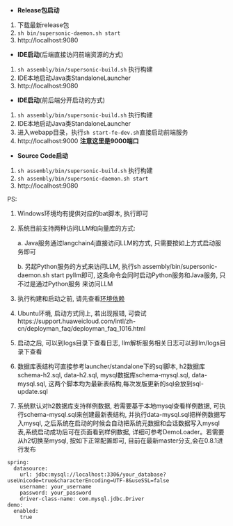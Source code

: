 * **Release包启动**
1. 下载最新release包
2. `sh bin/supersonic-daemon.sh start`
3. http://localhost:9080

* **IDE启动**(后端直接访问前端资源的方式)
1. `sh assembly/bin/supersonic-build.sh` 执行构建
2. IDE本地启动Java类StandaloneLauncher
3. http://localhost:9080

* **IDE启动**(前后端分开启动的方式)
1. `sh assembly/bin/supersonic-build.sh` 执行构建
2. IDE本地启动Java类StandaloneLauncher
3. 进入webapp目录，执行`sh start-fe-dev.sh`直接启动前端服务
4. http://localhost:9000 **注意这里是9000端口**

* **Source Code启动**
1. `sh assembly/bin/supersonic-build.sh` 执行构建
2. `sh assembly/bin/supersonic-daemon.sh start`
3. http://localhost:9080

PS:
1. Windows环境均有提供对应的bat脚本, 执行即可
2. 系统目前支持两种访问LLM和向量库的方式:

   a. Java服务通过langchain4j直接访问LLM的方式, 只需要按如上方式启动服务即可

   b. 另起Python服务的方式来访问LLM, 执行sh assembly/bin/supersonic-daemon.sh start pyllm即可, 这条命令会同时启动Python服务和Java服务, 只不过是通过Python服务
      来访问LLM
3. 执行构建和启动之前, 请先查看[环境依赖](https://github.com/tencentmusic/supersonic/wiki/%E7%8E%AF%E5%A2%83%E4%BE%9D%E8%B5%96)
4. Ubuntu环境, 启动方式同上,  若出现报错, 可尝试https://support.huaweicloud.com/intl/zh-cn/deployman_faq/deployman_faq_1016.html
5. 启动之后, 可以到logs目录下查看日志, llm解析服务相关日志可以到llm/logs目录下查看
6. 数据库表结构可直接参考launcher/standalone下的sql脚本, h2数据库schema-h2.sql, data-h2.sql, mysql数据库schema-mysql.sql, data-mysql.sql, 这两个脚本均为最新表结构,每次发版更新的sql会放到sql-update.sql
7. 系统默认对h2数据库支持样例数据, 若需要基于本地mysql查看样例数据, 可执行schema-mysql.sql来创建最新表结构, 并执行data-mysql.sql把样例数据写入mysql, 之后系统在启动的时候会自动把系统元数据和会话数据写入mysql表,系统启动成功后可在页面看到样例数据, 详细可参考DemoLoader。若需要从h2切换至mysql, 按如下正常配置即可, 目前在最新master分支,会在0.8.1进行发布

```
spring:
  datasource:
    url: jdbc:mysql://localhost:3306/your_database?useUnicode=true&characterEncoding=UTF-8&useSSL=false
    username: your_username
    password: your_password
    driver-class-name: com.mysql.jdbc.Driver
demo:
  enabled:
    true
```
